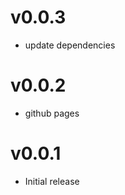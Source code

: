 v0.0.3
==================
* update dependencies

v0.0.2
==================
* github pages

v0.0.1
==================
* Initial release
